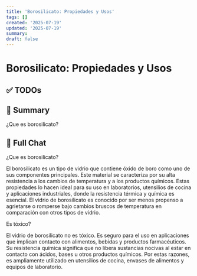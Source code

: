 ```yaml
---
title: 'Borosilicato: Propiedades y Usos'
tags: []
created: '2025-07-19'
updated: '2025-07-19'
summary:
draft: false
---
```


# Borosilicato: Propiedades y Usos

## ✅ TODOs


## 📌 Summary
¿Que es borosilicato?

## 🧠 Full Chat


¿Que es borosilicato? 



El borosilicato es un tipo de vidrio que contiene óxido de boro como uno de sus componentes principales. Este material se caracteriza por su alta resistencia a los cambios de temperatura y a los productos químicos. Estas propiedades lo hacen ideal para su uso en laboratorios, utensilios de cocina y aplicaciones industriales, donde la resistencia térmica y química es esencial. El vidrio de borosilicato es conocido por ser menos propenso a agrietarse o romperse bajo cambios bruscos de temperatura en comparación con otros tipos de vidrio.

Es tóxico? 

El vidrio de borosilicato no es tóxico. Es seguro para el uso en aplicaciones que implican contacto con alimentos, bebidas y productos farmacéuticos. Su resistencia química significa que no libera sustancias nocivas al estar en contacto con ácidos, bases u otros productos químicos. Por estas razones, es ampliamente utilizado en utensilios de cocina, envases de alimentos y equipos de laboratorio.